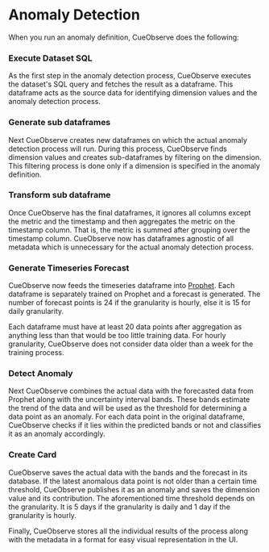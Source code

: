 # Anomaly Detection

When you run an anomaly definition, CueObserve does the following:

### Execute Dataset SQL

As the first step in the anomaly detection process, CueObserve executes the dataset's SQL query and fetches the result as a dataframe. This dataframe acts as the source data for identifying dimension values and the anomaly detection process.

### Generate sub dataframes

Next CueObserve creates new dataframes on which the actual anomaly detection process will run. During this process, CueObserve finds dimension values and creates sub-dataframes by filtering on the dimension. This filtering process is done only if a dimension is specified in the anomaly definition.

### Transform sub dataframe

Once CueObserve has the final dataframes, it ignores all columns except the metric and the timestamp and then aggregates the metric on the timestamp column. That is, the metric is summed after grouping over the timestamp column. CueObserve now has dataframes agnostic of all metadata which is unnecessary for the actual anomaly detection process.

### Generate Timeseries Forecast

CueObserve now feeds the timeseries dataframe into [Prophet](https://github.com/facebook/prophet). Each dataframe is separately trained on Prophet and a forecast is generated. The number of forecast points is 24 if the granularity is hourly, else it is 15 for daily granularity.

Each dataframe must have at least 20 data points after aggregation as anything less than that would be too little training data. For hourly granularity, CueObserve does not consider data older than a week for the training process.

### Detect Anomaly

Next CueObserve combines the actual data with the forecasted data from Prophet along with the uncertainty interval bands. These bands estimate the trend of the data and will be used as the threshold for determining a data point as an anomaly. For each data point in the original dataframe, CueObserve checks if it lies within the predicted bands or not and classifies it as an anomaly accordingly.

### Create Card

CueObserve saves the actual data with the bands and the forecast in its database. If the latest anomalous data point is not older than a certain time threshold, CueObserve publishes it as an anomaly and saves the dimension value and its contribution. The aforementioned time threshold depends on the granularity. It is 5 days if the granularity is daily and 1 day if the granularity is hourly.

Finally, CueObserve stores all the individual results of the process along with the metadata in a format for easy visual representation in the UI.

